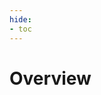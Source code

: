 ```yaml
---
hide: 
- toc
---
```


# Overview

<!-- A table of available is going to be inserted by /resources/docs/copy_docs.py -->
